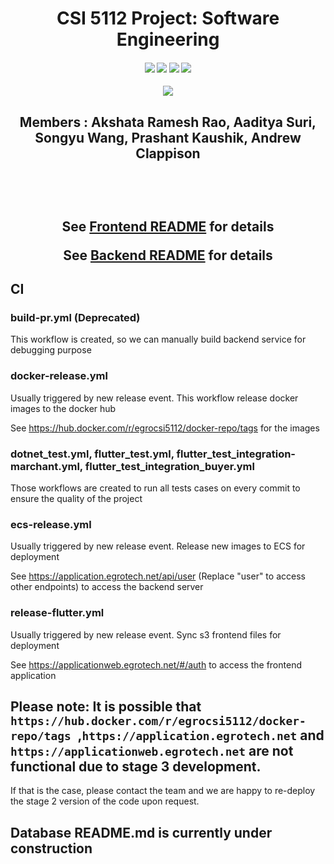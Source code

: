<h1 align="center">CSI 5112 Project: Software Engineering</h1>

<div align="center">
  <h4>
    <a href="https://github.com/AadityaOfficial/CSI5112-Project/stargazers"><img src="https://img.shields.io/github/stars/AadityaOfficial/CSI5112-Project.svg?style=plasticr"/></a>
    <a href="https://github.com/AadityaOfficial/CSI5112-Project/commits/master"><img src="https://img.shields.io/github/last-commit/AadityaOfficial/CSI5112-Project.svg?style=plasticr"/></a>
        <a href="https://github.com/AadityaOfficial/CSI5112-Project/commits/master"><img src="https://img.shields.io/github/commit-activity/y/AadityaOfficial/CSI5112-Project.svg?style=plasticr"/></a>
      <a href="https://codecov.io/gh/AadityaOfficial/CSI5112-Project">
        <img src="https://codecov.io/gh/AadityaOfficial/CSI5112-Project/branch/main/graph/badge.svg?token=6POY8CSRH7"/>
      </a>
    

  </h4>
</div>

<div align="center">
<a href="https://github.com/AadityaOfficial/CSI5112-Project/graphs/contributors">
  <img src="https://contrib.rocks/image?repo=AadityaOfficial/CSI5112-Project" />
</a> </div>

<h2 align="center">Members : Akshata Ramesh Rao, Aaditya Suri, Songyu Wang, Prashant Kaushik, Andrew Clappison
  

  
  
  <br><br>
  
  
  
See [Frontend README](https://github.com/AadityaOfficial/CSI5112-Project/blob/development/frontend/README.md) for details
  
See [Backend README](https://github.com/akshatarrao/CSI5112-Project/blob/development/backend/README.md) for details


## CI

### build-pr.yml (Deprecated)
This workflow is created, so we can manually build backend service for debugging purpose

### docker-release.yml
Usually triggered by new release event. This workflow release docker images to the docker hub

See https://hub.docker.com/r/egrocsi5112/docker-repo/tags for the images

### dotnet_test.yml, flutter_test.yml, flutter_test_integration-marchant.yml, flutter_test_integration_buyer.yml
Those workflows are created to run all tests cases on every commit to ensure the quality of the project 

### ecs-release.yml
Usually triggered by new release event. Release new images to ECS for deployment

See https://application.egrotech.net/api/user (Replace "user" to access other endpoints) to access the backend server 

### release-flutter.yml
Usually triggered by new release event. Sync s3 frontend files for deployment

See https://applicationweb.egrotech.net/#/auth to access the frontend application


## Please note: It is possible that `https://hub.docker.com/r/egrocsi5112/docker-repo/tags `,`https://application.egrotech.net` and `https://applicationweb.egrotech.net` are not functional due to stage 3 development.
If that is the case, please contact the team and we are happy to re-deploy the stage 2 version of the code upon request.

## Database README.md is currently under construction 
